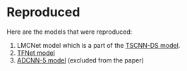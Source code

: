 # Reproduced

Here are the models that were reproduced:

1. LMCNet model which is a part of the [TSCNN-DS model](https://www.mdpi.com/1424-8220/19/7/1733/pdf).
2. [TFNet model](https://arxiv.org/abs/1912.06808)
3. [ADCNN-5 model](https://arxiv.org/abs/1908.11219) (excluded from the paper)
